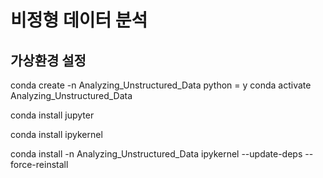 # 비정형 데이터 분석

## 가상환경 설정
conda create -n Analyzing_Unstructured_Data python = 
y
conda activate Analyzing_Unstructured_Data

conda install jupyter

conda install ipykernel

conda install -n Analyzing_Unstructured_Data ipykernel --update-deps --force-reinstall
